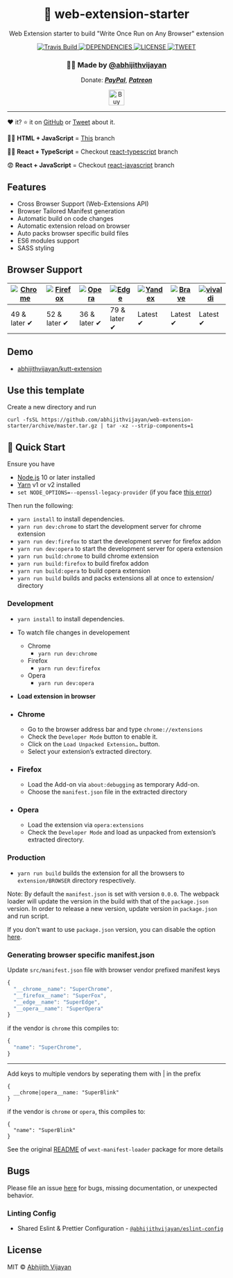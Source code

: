<h1 align="center">🚀 web-extension-starter</h1>
<p align="center">Web Extension starter to build "Write Once Run on Any Browser" extension</p>
<div align="center">
  <a href="https://travis-ci.com/abhijithvijayan/web-extension-starter">
    <img src="https://travis-ci.com/abhijithvijayan/web-extension-starter.svg?branch=master" alt="Travis Build" />
  </a>
  </a>
  <a href="https://david-dm.org/abhijithvijayan/web-extension-starter">
    <img src="https://img.shields.io/david/abhijithvijayan/web-extension-starter.svg?colorB=orange" alt="DEPENDENCIES" />
  </a>
  <a href="https://github.com/abhijithvijayan/web-extension-starter/blob/master/LICENSE">
    <img src="https://img.shields.io/github/license/abhijithvijayan/web-extension-starter.svg" alt="LICENSE" />
  </a>
  <a href="https://twitter.com/intent/tweet?text=Check%20out%20web-extension-starter%21%20by%20%40_abhijithv%0A%0AWeb%20Extension%20starter%20to%20build%20%22Write%20Once%20Run%20on%20Any%20Browser%22%20extension.%20https%3A%2F%2Fgithub.com%2Fabhijithvijayan%2Fweb-extension-starter%0A%0A%23javascript%20%23react%20%23typescript%20%23sass%20%23webextension%20%23chrome%20%23firefox%20%23opera">
     <img src="https://img.shields.io/twitter/url/http/shields.io.svg?style=social" alt="TWEET" />
  </a>
</div>
<h3 align="center">🙋‍♂️ Made by <a href="https://twitter.com/_abhijithv">@abhijithvijayan</a></h3>
<p align="center">
  Donate:
  <a href="https://www.paypal.me/iamabhijithvijayan" target='_blank'><i><b>PayPal</b></i></a>,
  <a href="https://www.patreon.com/abhijithvijayan" target='_blank'><i><b>Patreon</b></i></a>
</p>
<p align="center">
  <a href='https://www.buymeacoffee.com/abhijithvijayan' target='_blank'>
    <img height='36' style='border:0px;height:36px;' src='https://bmc-cdn.nyc3.digitaloceanspaces.com/BMC-button-images/custom_images/orange_img.png' border='0' alt='Buy Me a Coffee' />
  </a>
</p>
<hr />

❤️ it? ⭐️ it on [GitHub](https://github.com/abhijithvijayan/web-extension-starter/stargazers) or [Tweet](https://twitter.com/intent/tweet?text=Check%20out%20web-extension-starter%21%20by%20%40_abhijithv%0A%0AWeb%20Extension%20starter%20to%20build%20%22Write%20Once%20Run%20on%20Any%20Browser%22%20extension.%20https%3A%2F%2Fgithub.com%2Fabhijithvijayan%2Fweb-extension-starter%0A%0A%23javascript%20%23react%20%23typescript%20%23sass%20%23webextension%20%23chrome%20%23firefox%20%23opera) about it.

👶🏼 **HTML + JavaScript** = [This](https://github.com/abhijithvijayan/web-extension-starter/tree/master) branch

🧙‍♂️ **React + TypeScript** = Checkout [react-typescript](https://github.com/abhijithvijayan/web-extension-starter/tree/react-typescript) branch

😨 **React + JavaScript** = Checkout [react-javascript](https://github.com/abhijithvijayan/web-extension-starter/tree/react-javascript) branch

## Features

- Cross Browser Support (Web-Extensions API)
- Browser Tailored Manifest generation
- Automatic build on code changes
- Automatic extension reload on browser
- Auto packs browser specific build files
- ES6 modules support
- SASS styling

## Browser Support

| [![Chrome](https://raw.github.com/alrra/browser-logos/master/src/chrome/chrome_48x48.png)](/) | [![Firefox](https://raw.github.com/alrra/browser-logos/master/src/firefox/firefox_48x48.png)](/) | [![Opera](https://raw.github.com/alrra/browser-logos/master/src/opera/opera_48x48.png)](/) | [![Edge](https://raw.github.com/alrra/browser-logos/master/src/edge/edge_48x48.png)](/) | [![Yandex](https://raw.github.com/alrra/browser-logos/master/src/yandex/yandex_48x48.png)](/) | [![Brave](https://raw.github.com/alrra/browser-logos/master/src/brave/brave_48x48.png)](/) | [![vivaldi](https://raw.github.com/alrra/browser-logos/master/src/vivaldi/vivaldi_48x48.png)](/) |
--------------------------------------------------------------------------------------------------------------------------------------------------------------------------- | --------------------------------------------------------------------------------------------------------------------------------------------- | ------------------------------------------------------------------------------------------------------------------------ | --------------------------------------------------------------------------------------------------------------------------------------------------------------------------- | ------------------------------------------------------------------------------------------------------------------------------------------------------------------------ | ------------------------------------------------------------------------------------------------------------------------------------------------------------------------------ |------------------------------------------------------------------------------------------------------------------------------------------------------------------------------ |
| 49 & later ✔ | 52 & later ✔ | 36 & later ✔ | 79 & later ✔ | Latest ✔ | Latest ✔ | Latest ✔

## Demo

- [abhijithvijayan/kutt-extension](https://github.com/abhijithvijayan/kutt-extension)

## Use this template

Create a new directory and run

```
curl -fsSL https://github.com/abhijithvijayan/web-extension-starter/archive/master.tar.gz | tar -xz --strip-components=1
```

## 🚀 Quick Start

Ensure you have

- [Node.js](https://nodejs.org) 10 or later installed
- [Yarn](https://yarnpkg.com) v1 or v2 installed
- `set NODE_OPTIONS=--openssl-legacy-provider` (if you face [this error](https://stackoverflow.com/questions/69692842/error-message-error0308010cdigital-envelope-routinesunsupported))

Then run the following:

- `yarn install` to install dependencies.
- `yarn run dev:chrome` to start the development server for chrome extension
- `yarn run dev:firefox` to start the development server for firefox addon
- `yarn run dev:opera` to start the development server for opera extension
- `yarn run build:chrome` to build chrome extension
- `yarn run build:firefox` to build firefox addon
- `yarn run build:opera` to build opera extension
- `yarn run build` builds and packs extensions all at once to extension/ directory

### Development

- `yarn install` to install dependencies.
- To watch file changes in developement

  - Chrome
    - `yarn run dev:chrome`
  - Firefox
    - `yarn run dev:firefox`
  - Opera
    - `yarn run dev:opera`

- **Load extension in browser**

- ### Chrome

  - Go to the browser address bar and type `chrome://extensions`
  - Check the `Developer Mode` button to enable it.
  - Click on the `Load Unpacked Extension…` button.
  - Select your extension’s extracted directory.

- ### Firefox

  - Load the Add-on via `about:debugging` as temporary Add-on.
  - Choose the `manifest.json` file in the extracted directory

- ### Opera

  - Load the extension via `opera:extensions`
  - Check the `Developer Mode` and load as unpacked from extension’s extracted directory.

### Production

- `yarn run build` builds the extension for all the browsers to `extension/BROWSER` directory respectively.

Note: By default the `manifest.json` is set with version `0.0.0`. The webpack loader will update the version in the build with that of the `package.json` version. In order to release a new version, update version in `package.json` and run script.

If you don't want to use `package.json` version, you can disable the option [here](https://github.com/abhijithvijayan/web-extension-starter/blob/e10158c4a49948dea9fdca06592876d9ca04e028/webpack.config.js#L79).

### Generating browser specific manifest.json

Update `src/manifest.json` file with browser vendor prefixed manifest keys

```js
{
  "__chrome__name": "SuperChrome",
  "__firefox__name": "SuperFox",
  "__edge__name": "SuperEdge",
  "__opera__name": "SuperOpera"
}
```

if the vendor is `chrome` this compiles to:

```js
{
  "name": "SuperChrome",
}
```

---

Add keys to multiple vendors by seperating them with | in the prefix

```
{
  __chrome|opera__name: "SuperBlink"
}
```

if the vendor is `chrome` or `opera`, this compiles to:

```
{
  "name": "SuperBlink"
}
```

See the original [README](https://github.com/abhijithvijayan/wext-manifest-loader) of `wext-manifest-loader` package for more details

## Bugs

Please file an issue [here](https://github.com/abhijithvijayan/web-extension-starter/issues/new) for bugs, missing documentation, or unexpected behavior.

### Linting Config

- Shared Eslint & Prettier Configuration - [`@abhijithvijayan/eslint-config`](https://www.npmjs.com/package/@abhijithvijayan/eslint-config)

## License

MIT © [Abhijith Vijayan](https://abhijithvijayan.in)

